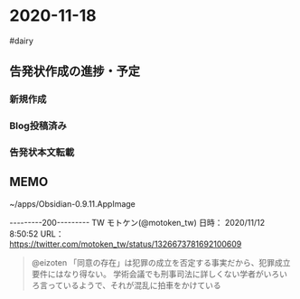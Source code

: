 # 2020-11-18

#dairy

## 告発状作成の進捗・予定

### 新規作成

### Blog投稿済み

### 告発状本文転載

## MEMO

~/apps/Obsidian-0.9.11.AppImage

---------200---------
TW モトケン(@motoken_tw) 日時： 2020/11/12 8:50:52 URL： https://twitter.com/motoken_tw/status/1326673781692100609
> @eizoten 「同意の存在」は犯罪の成立を否定する事実だから、犯罪成立要件にはなり得ない。
> 学術会議でも刑事司法に詳しくない学者がいろいろ言っているようで、それが混乱に拍車をかけている

